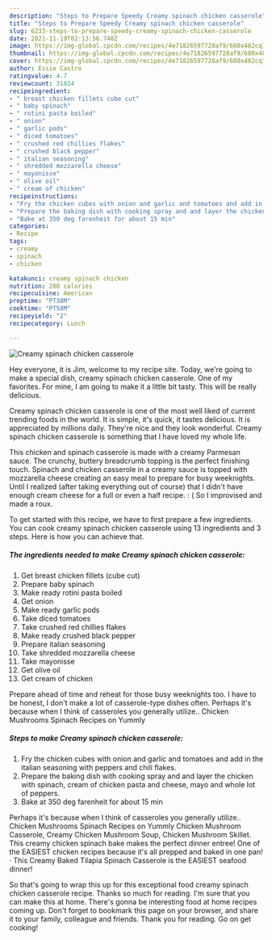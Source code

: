 ```yaml
---
description: "Steps to Prepare Speedy Creamy spinach chicken casserole"
title: "Steps to Prepare Speedy Creamy spinach chicken casserole"
slug: 6233-steps-to-prepare-speedy-creamy-spinach-chicken-casserole
date: 2021-11-19T02:13:56.740Z
image: https://img-global.cpcdn.com/recipes/4e71826597728af9/680x482cq70/creamy-spinach-chicken-casserole-recipe-main-photo.jpg
thumbnail: https://img-global.cpcdn.com/recipes/4e71826597728af9/680x482cq70/creamy-spinach-chicken-casserole-recipe-main-photo.jpg
cover: https://img-global.cpcdn.com/recipes/4e71826597728af9/680x482cq70/creamy-spinach-chicken-casserole-recipe-main-photo.jpg
author: Essie Castro
ratingvalue: 4.7
reviewcount: 31924
recipeingredient:
- " breast chicken fillets cube cut"
- " baby spinach"
- " rotini pasta boiled"
- " onion"
- " garlic pods"
- " diced tomatoes"
- " crushed red chillies flakes"
- " crushed black pepper"
- " italian seasoning"
- " shredded mozzarella cheese"
- " mayonisse"
- " olive oil"
- " cream of chicken"
recipeinstructions:
- "Fry the chicken cubes with onion and garlic and tomatoes and add in the italian seasoning with peppers and chili flakes."
- "Prepare the baking dish with cooking spray and and layer the chicken with spinach, cream of chicken pasta and cheese, mayo and whole lot of peppers."
- "Bake at 350 deg farenheit for about 15 min"
categories:
- Recipe
tags:
- creamy
- spinach
- chicken

katakunci: creamy spinach chicken 
nutrition: 280 calories
recipecuisine: American
preptime: "PT38M"
cooktime: "PT58M"
recipeyield: "2"
recipecategory: Lunch

---
```



![Creamy spinach chicken casserole](https://img-global.cpcdn.com/recipes/4e71826597728af9/680x482cq70/creamy-spinach-chicken-casserole-recipe-main-photo.jpg)

Hey everyone, it is Jim, welcome to my recipe site. Today, we're going to make a special dish, creamy spinach chicken casserole. One of my favorites. For mine, I am going to make it a little bit tasty. This will be really delicious.

Creamy spinach chicken casserole is one of the most well liked of current trending foods in the world. It is simple, it's quick, it tastes delicious. It is appreciated by millions daily. They're nice and they look wonderful. Creamy spinach chicken casserole is something that I have loved my whole life.

This chicken and spinach casserole is made with a creamy Parmesan sauce. The crunchy, buttery breadcrumb topping is the perfect finishing touch. Spinach and chicken casserole in a creamy sauce is topped with mozzarella cheese creating an easy meal to prepare for busy weeknights. Until I realized (after taking everything out of course) that I didn&#39;t have enough cream cheese for a full or even a half recipe. : ( So I improvised and made a roux.


To get started with this recipe, we have to first prepare a few ingredients. You can cook creamy spinach chicken casserole using 13 ingredients and 3 steps. Here is how you can achieve that.

<!--inarticleads1-->

##### The ingredients needed to make Creamy spinach chicken casserole:

1. Get  breast chicken fillets (cube cut)
1. Prepare  baby spinach
1. Make ready  rotini pasta boiled
1. Get  onion
1. Make ready  garlic pods
1. Take  diced tomatoes
1. Take  crushed red chillies flakes
1. Make ready  crushed black pepper
1. Prepare  italian seasoning
1. Take  shredded mozzarella cheese
1. Take  mayonisse
1. Get  olive oil
1. Get  cream of chicken


Prepare ahead of time and reheat for those busy weeknights too. I have to be honest, I don&#39;t make a lot of casserole-type dishes often. Perhaps it&#39;s because when I think of casseroles you generally utilize.. Chicken Mushrooms Spinach Recipes on Yummly 

<!--inarticleads2-->

##### Steps to make Creamy spinach chicken casserole:

1. Fry the chicken cubes with onion and garlic and tomatoes and add in the italian seasoning with peppers and chili flakes.
1. Prepare the baking dish with cooking spray and and layer the chicken with spinach, cream of chicken pasta and cheese, mayo and whole lot of peppers.
1. Bake at 350 deg farenheit for about 15 min


Perhaps it&#39;s because when I think of casseroles you generally utilize.. Chicken Mushrooms Spinach Recipes on Yummly Chicken Mushroom Casserole, Creamy Chicken Mushroom Soup, Chicken Mushroom Skillet. This creamy chicken spinach bake makes the perfect dinner entree! One of the EASIEST chicken recipes because it&#39;s all prepped and baked in one pan! · This Creamy Baked Tilapia Spinach Casserole is the EASIEST seafood dinner! 

So that's going to wrap this up for this exceptional food creamy spinach chicken casserole recipe. Thanks so much for reading. I'm sure that you can make this at home. There's gonna be interesting food at home recipes coming up. Don't forget to bookmark this page on your browser, and share it to your family, colleague and friends. Thank you for reading. Go on get cooking!
